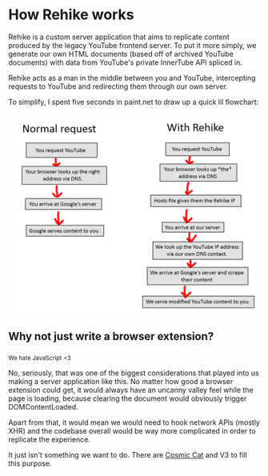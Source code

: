 # How Rehike works

Rehike is a custom server application that aims to replicate content produced by the legacy YouTube frontend server. To put it more simply, we generate our own HTML documents (based off of archived YouTube documents) with data from YouTube's private InnerTube API spliced in.

Rehike acts as a man in the middle between you and YouTube, intercepting requests to YouTube and redirecting them through our own server.

To simplify, I spent five seconds in paint.net to draw up a quick lil flowchart:

![Flowchart](img/how_rehike_works_flowchart.png)

## Why not just write a browser extension?

<sub>We hate JavaScript &lt;3</sub>

No, seriously, that was one of the biggest considerations that played into us making a server application like this. No matter how good a browser extension could get, it would always have an uncanny valley feel while the page is loading, because clearing the document would obviously trigger DOMContentLoaded.

Apart from that, it would mean we would need to hook network APIs (mostly XHR) and the codebase overall would be way more complicated in order to replicate the experience.

It just isn't something we want to do. There are [Cosmic Cat](//github.com/cosmic-cat-yt/Cosmic-Cat) and V3 to fill this purpose.